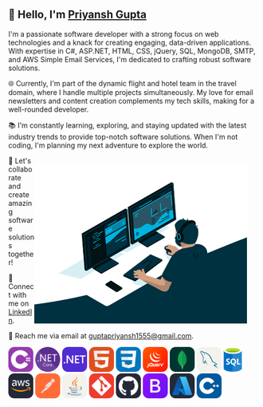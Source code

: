 ## 👋 Hello, I'm [Priyansh Gupta](https://github.com/guptapriyansh)

I'm a passionate software developer with a strong focus on web technologies and a knack for creating engaging, data-driven applications. With expertise in C#, ASP.NET, HTML, CSS, jQuery, SQL, MongoDB, SMTP, and AWS Simple Email Services, I'm dedicated to crafting robust software solutions.

🌐 Currently, I'm part of the dynamic flight and hotel team in the travel domain, where I handle multiple projects simultaneously. My love for email newsletters and content creation complements my tech skills, making for a well-rounded developer.

📚 I'm constantly learning, exploring, and staying updated with the latest industry trends to provide top-notch software solutions. When I'm not coding, I'm planning my next adventure to explore the world.

<img align="right" alt="GIF" src="https://raw.githubusercontent.com/guptapriyansh/guptapriyansh/master/code.gif" height="320" style="margin-top:15px; margin-right:25px; max-width: 100%; display: inline-block;" data-target="animated-image.originalImage">

🤝 Let's collaborate and create amazing software solutions together! 

🔗 Connect with me on [LinkedIn](https://www.linkedin.com/in/guptapriyansh098/).

📧 Reach me via email at guptapriyansh1555@gmail.com.

<img src="https://raw.githubusercontent.com/guptapriyansh/guptapriyansh/master/icons/CS.svg" alt="code" style="height: 50px;max-width: 100%;"> <img src="https://raw.githubusercontent.com/guptapriyansh/guptapriyansh/master/icons/NET_Core_Logo.svg" alt="code" style="height: 50px;max-width: 100%;"> <img src="https://raw.githubusercontent.com/guptapriyansh/guptapriyansh/master/icons/DotNet.svg" alt="code" style="height: 50px;max-width: 100%;"> <img src="https://raw.githubusercontent.com/guptapriyansh/guptapriyansh/master/icons/HTML.svg" alt="code" style="height: 50px;max-width: 100%;"> <img src="https://raw.githubusercontent.com/guptapriyansh/guptapriyansh/master/icons/CSS.svg" alt="code" style="height: 50px;max-width: 100%;"> <img src="https://raw.githubusercontent.com/guptapriyansh/guptapriyansh/master/icons/JQuery.svg" alt="code" style="height: 50px;max-width: 100%;"> <img src="https://raw.githubusercontent.com/guptapriyansh/guptapriyansh/master/icons/MongoDB.svg" alt="code" style="height: 50px;max-width: 100%;"> <img src="https://raw.githubusercontent.com/guptapriyansh/guptapriyansh/master/icons/MySQL-Light.svg" alt="code" style="height: 50px;max-width: 100%;"> <img src="https://raw.githubusercontent.com/guptapriyansh/guptapriyansh/master/icons/MS-SQL.svg" alt="code" style="height: 50px;max-width: 100%;"> <img src="https://raw.githubusercontent.com/guptapriyansh/guptapriyansh/master/icons/AWS-Dark.svg" alt="code" style="height: 50px;max-width: 100%;"> <img src="https://raw.githubusercontent.com/guptapriyansh/guptapriyansh/master/icons/Postman.svg" alt="code" style="height: 50px;max-width: 100%;"> <img src="https://raw.githubusercontent.com/guptapriyansh/guptapriyansh/master/icons/Java-Light.svg" alt="code" style="height: 50px;max-width: 100%;"> <img src="https://raw.githubusercontent.com/guptapriyansh/guptapriyansh/master/icons/Git.svg" alt="code" style="height: 50px;max-width: 100%;"> <img src="https://raw.githubusercontent.com/guptapriyansh/guptapriyansh/master/icons/Github-Dark.svg" alt="code" style="height: 50px;max-width: 100%;"> <img src="https://raw.githubusercontent.com/guptapriyansh/guptapriyansh/master/icons/Bootstrap.svg" alt="code" style="height: 50px;max-width: 100%;"> <img src="https://raw.githubusercontent.com/guptapriyansh/guptapriyansh/master/icons/Azure-Dark.svg" alt="code" style="height: 50px;max-width: 100%;"> <img src="https://raw.githubusercontent.com/guptapriyansh/guptapriyansh/master/icons/CPP.svg" alt="code" style="height: 50px;max-width: 100%;"> 
